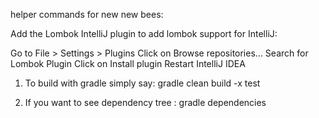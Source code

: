 helper commands for new new bees:

Add the Lombok IntelliJ plugin to add lombok support for IntelliJ:

Go to File > Settings > Plugins
Click on Browse repositories...
Search for Lombok Plugin
Click on Install plugin
Restart IntelliJ IDEA


1. To build with gradle simply say:
    gradle clean build -x test

2. If you want to see dependency tree :
    gradle dependencies
    
 